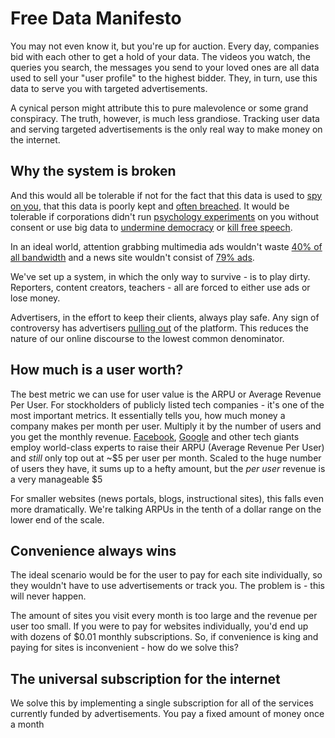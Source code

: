 # Free Data Manifesto

You may not even know it, but you're up for auction. Every day, companies bid
with each other to get a hold of your data.
The videos you watch, the queries you search, the messages you send to your
loved ones are all data used to sell your "user profile" to the highest bidder.
They, in turn, use this data to serve you with targeted advertisements.

A cynical person might attribute this to pure malevolence or some grand
conspiracy. The truth, however, is much less grandiose. Tracking user data and
serving targeted advertisements is the only real way to make money on the
internet.

## Why the system is broken

And this would all be tolerable if not for the fact that this data is
used to [spy on you](http://www.bbc.com/news/world-us-canada-23123964),
that this data is poorly kept and [often breached](https://www.theguardian.com/technology/2018/apr/08/facebook-to-contact-the-87-million-users-affected-by-data-breach). It would
be tolerable if corporations didn't run [psychology experiments](https://www.theguardian.com/technology/2014/jul/02/facebook-apologises-psychological-experiments-on-users) on you without consent or use big data to [undermine democracy](https://www.theguardian.com/technology/2017/may/07/the-great-british-brexit-robbery-hijacked-democracy) or [kill free speech](http://youtube.wikia.com/wiki/YouTube_Adpocalypse).

In an ideal world, attention grabbing multimedia ads wouldn't waste  [40% of all bandwidth](https://venturebeat.com/2015/07/08/blocking-ads-can-cut-network-traffic-25-to-40-study-shows/) and a news site wouldn't consist
of [79% ads](https://www.theguardian.com/media/2016/mar/16/ad-blocking-advertising-half-of-data-used-articles).

We've set up a system, in which the only way to survive - is to play
dirty. Reporters, content creators, teachers - all are forced to
either use ads or lose money.

Advertisers, in the effort to keep their clients, always play safe.
Any sign of controversy has advertisers [pulling out](https://www.theguardian.com/technology/2017/mar/25/google-youtube-advertising-extremist-content-att-verizon) of the platform. This
reduces the nature of our online discourse to the lowest common
denominator.

## How much is a user worth?

The best metric we can use for user value is the ARPU or Average Revenue Per User. For stockholders of publicly listed tech companies - it's one of the most important metrics. It essentially tells you,
how much money a company makes per month per user. Multiply it by
the number of users and you get the monthly revenue. [Facebook](https://www.statista.com/statistics/430862/facebook-annualized-advertising-arpu/), [Google](https://www.statista.com/statistics/306570/google-annualized-advertising-arpu/) and other tech giants employ world-class experts
to raise their ARPU (Average Revenue Per User) and *still* only top
out at ~$5 per user per month. Scaled to the huge number of users they
have, it sums up to a hefty amount, but the _per user_ revenue is a
very manageable $5

For smaller websites (news portals, blogs, instructional sites), this
falls even more dramatically. We're talking ARPUs in the tenth of a
dollar range on the lower end of the scale.

## Convenience always wins

The ideal scenario would be for the user to pay for each site
individually, so they wouldn't have to use advertisements or track
you. The problem is - this will never happen.

The amount of sites you visit every month is too large and the revenue per user too small. If you were to pay for websites
individually, you'd end up with dozens of $0.01 monthly subscriptions. So, if
convenience is king and paying for sites is inconvenient - how do we solve this?

## The universal subscription for the internet

We solve this by implementing a single subscription for all of the services currently funded by advertisements. You pay a fixed amount
of money once a month
